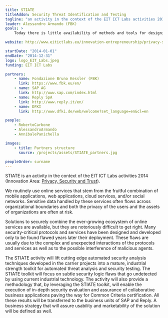 ```yaml
---
title: STIATE
titleAddon: Security Threat Identification and Testing
tagline: "an activity in the context of the EIT ICT Labs activities 2014 (Innovation Area: Privacy, Security and Trust)."
leader: Alessandro Armando (FBK)
goals: >
    Today there is little availability of methods and tools for designing and assessing interaction patterns for high security and critical systems. Any large enterprise with strong security need or services to provide to a vast number of people will be keen to utilize STIATE toolkit and methodology as the risk mitigation effects will largely outweigh the cost of the solution. The go to market strategy relies on the presence in the consortium of a system integrator and consultancy with presence across Europe. The solution will be delivered within Reply as part of the consultancy commercial offering, with a dedicated team that will initially deliver across EU. This approach leverages a consolidated practice and will allow exploitation of target markets. The outputs of the activity will strengthen the ICT security industry in Europe - by automating threat analysis and security testing - and will significantly add to the competitive advantage of the products and services of the industrial partners (SAP and Reply). The activity will also allow the involved research institutions (FBK and DFKI) to identify new scientific challenges and opportunities and will thus ultimately strengthen their knowledge and technical skills in this key area.

website: http://www.eitictlabs.eu/innovation-entrepreneurship/privacy-security-trust/security-threat-identification-and-testing-stiate/

startDate: "2014-01-01"
endDate: "2014-12-31"
logo: logo_EIT_Labs.jpeg
funding: EIT ICT Labs

partners:
    - name: Fondazione Bruno Kessler (FBK)
      link: https://www.fbk.eu/en/
    - name: SAP AG
      link: http://www.sap.com/index.html
    - name: Reply SpA
      link: http://www.reply.it/en/
    - name: DFKI
      link: http://www.dfki.de/web/welcome?set_language=en&cl=en

people:
    - RobertoCarbone
    - AlessandroArmando
    - AnnibalePanichella

images:
    - title: Partners structure
      source: /projects/assets/STIATE_partners.jpg

peopleOrder: surname
---
```


STIATE is an activity in the context of the EIT ICT Labs activities 2014 (Innovation Area: [Privacy, Security and Trust](http://www.eitictlabs.eu/innovation-areas/privacy-security-trust-in-information-society/)).

We routinely use online services that stem from the fruitful combination of mobile applications, web applications, cloud services, and/or social networks. Sensitive data handled by these services often flows across organizational boundaries and both the privacy of the users and the assets of organizations are often at risk.

Solutions to securely combine the ever-growing ecosystem of online services are available, but they are notoriously difficult to get right. Many security-critical protocols and services have been designed and developed only to be found flawed years later their deployment. These flaws are usually due to the complex and unexpected interactions of the protocols and services as well as to the possible interference of malicious agents.

The STIATE activity will lift cutting edge automated security analysis techniques developed in the carrier projects into a mature, industrial strength toolkit for automated threat analysis and security testing. The STIATE toolkit will focus on subtle security logic flaws that go undetected by using current industrial technology.
The activity will also provide a methodology that, by leveraging the STIATE toolkit, will enable the execution of in-depth security evaluation and assurance of collaborative business applications paving the way for Common Criteria certification. All these results will be transferred to the business units of SAP and Reply. A business strategy that will assure usability and marketability of the solution will be defined as well.